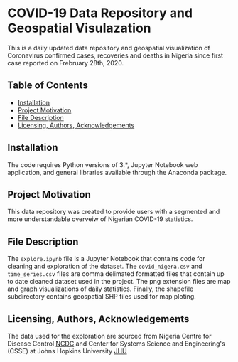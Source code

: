# COVID-19 Data Repository and Geospatial Visulazation

This is a daily updated data repository and geospatial visualization of Coronavirus confirmed cases, recoveries and deaths in Nigeria since first case reported on Frebruary 28th, 2020.

## Table of Contents
* [Installation](#Installation)
* [Project Motivation](#motivation)
* [File Description](#description)
* [Licensing, Authors, Acknowledgements](#licensing)

## Installation <a name="Installation"></a>
The code requires Python versions of 3.*, Jupyter Notebook web application, and general libraries available through the Anaconda package.

## Project Motivation <a name="motivation"></a>
This data repository was created to provide users with a segmented and more understandable overveiw of Nigerian COVID-19 statistics.

## File Description <a name="description"></a>
The `explore.ipynb` file is a Jupyter Notebook that contains code for cleaning and exploration of the dataset. The `covid_nigera.csv` and `time_series.csv` files are comma delimated formatted files that contain up to date cleaned dataset used in the project. The png extension files are map and graph visualizations of daily statistics. Finally, the shapefile subdirectory contains geospatial SHP files used for map ploting.

## Licensing, Authors, Acknowledgements <a name="licensing"></a>
The data used for the exploration are sourced from Nigeria Centre for Disease Control [NCDC](https://covid19.ncdc.gov.ng/) and Center for Systems Science and Engineering's (CSSE) at Johns Hopkins University [JHU](https://github.com/omotayo-alade/COVID-20/tree/master/csse_covid_19_data/csse_covid_19_time_series)
